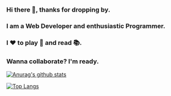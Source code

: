 ### Hi there 👋, thanks for dropping by. 
### I am a Web Developer and enthusiastic Programmer. 
### I :hearts: to play :basketball: and read :books:. 
### Wanna collaborate? I'm ready.

[![Anurag's github stats](https://github-readme-stats.vercel.app/api?username=harshjoeyit&show_icons=true&theme=react)](http://harshjoeyit.github.io/)

[![Top Langs](https://github-readme-stats.vercel.app/api/top-langs/?username=harshjoeyit&theme=react&langs_count=8)](http://harshjoeyit.github.io/)
